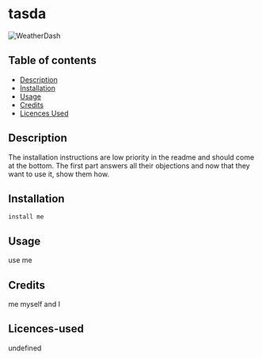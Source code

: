 # tasda

![WeatherDash](https://img.shields.io/github/languages/top/archanagottipaty/WeatherDash)

## **Table of contents**

* [Description](#description)
* [Installation](#installation)
* [Usage](#usage)
* [Credits](#credits)
* [Licences Used](#licences-used)


## Description

The installation instructions are low priority in the readme and should come at the bottom. The first part answers all their objections and now that they want to use it, show them how.

## Installation

```
install me
```

## Usage

use me

## Credits

me myself and I

## Licences-used

undefined





